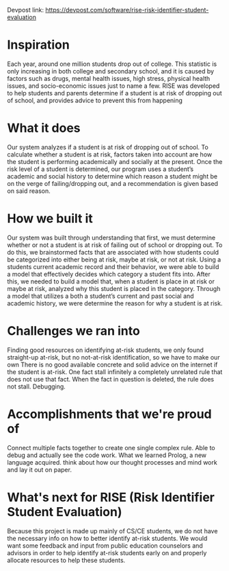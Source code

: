 Devpost link: https://devpost.com/software/rise-risk-identifier-student-evaluation
# Inspiration
Each year, around one million students drop out of college. This statistic is only increasing in both college and secondary school, and it is caused by factors such as drugs, mental health issues, high stress, physical health issues, and socio-economic issues just to name a few. RISE was developed to help students and parents determine if a student is at risk of dropping out of school, and provides advice to prevent this from happening

# What it does
Our system analyzes if a student is at risk of dropping out of school. To calculate whether a student is at risk, factors taken into account are how the student is performing academically and socially at the present. Once the risk level of a student is determined, our program uses a student’s academic and social history to determine which reason a student might be on the verge of failing/dropping out, and a recommendation is given based on said reason.

# How we built it
Our system was built through understanding that first, we must determine whether or not a student is at risk of failing out of school or dropping out. To do this, we brainstormed facts that are associated with how students could be categorized into either being at risk, maybe at risk, or not at risk. Using a students current academic record and their behavior, we were able to build a model that effectively decides which category a student fits into. After this, we needed to build a model that, when a student is place in at risk or maybe at risk, analyzed why this student is placed in the category. Through a model that utilizes a both a student’s current and past social and academic history, we were determine the reason for why a student is at risk.

# Challenges we ran into
Finding good resources on identifying at-risk students, we only found straight-up at-risk, but no not-at-risk identification, so we have to make our own
There is no good available concrete and solid advice on the internet if the student is at-risk.
One fact stall infinitely a completely unrelated rule that does not use that fact. When the fact in question is deleted, the rule does not stall.
Debugging.

# Accomplishments that we're proud of
Connect multiple facts together to create one single complex rule.
Able to debug and actually see the code work.
What we learned
Prolog, a new language acquired.
think about how our thought processes and mind work and lay it out on paper.

# What's next for RISE (Risk Identifier Student Evaluation)
Because this project is made up mainly of CS/CE students, we do not have the necessary info on how to better identify at-risk students. We would want some feedback and input from public education counselors and advisors in order to help identify at-risk students early on and properly allocate resources to help these students.
